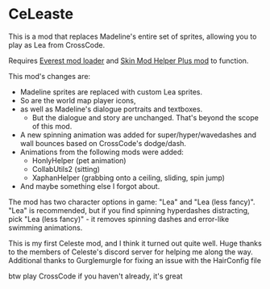 # CeLeaste

This is a mod that replaces Madeline's entire set of sprites, allowing you to play as Lea from CrossCode.

Requires [Everest mod loader](https://everestapi.github.io/) and [Skin Mod Helper Plus mod](https://gamebanana.com/mods/473796) to function.

This mod's changes are:	 
- Madeline sprites are replaced with custom Lea sprites.  
- So are the world map player icons,  
- as well as Madeline's dialogue portraits and textboxes.  
  - But the dialogue and story are unchanged. That's beyond the scope of this mod.  
- A new spinning animation was added for super/hyper/wavedashes and wall bounces based on CrossCode's dodge/dash.  
- Animations from the following mods were added:  
  - HonlyHelper (pet animation)  
  - CollabUtils2 (sitting)  
  - XaphanHelper (grabbing onto a ceiling, sliding, spin jump)  
- And maybe something else I forgot about.  

The mod has two character options in game: "Lea" and "Lea (less fancy)". "Lea" is recommended, but if you find spinning hyperdashes distracting, pick "Lea (less fancy)" - it removes spinning dashes and error-like swimming animations.

This is my first Celeste mod, and I think it turned out quite well. Huge thanks to the members of Celeste's discord server for helping me along the way. Additional thanks to Gurglemurgle for fixing an issue with the HairConfig file

btw play CrossCode if you haven't already, it's great

